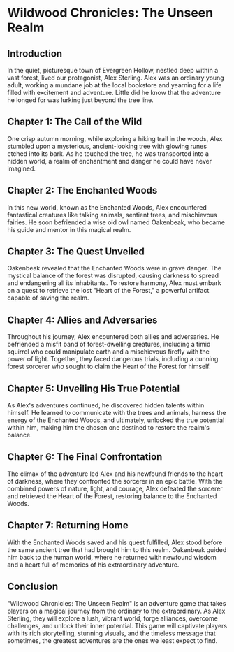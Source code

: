 # Wildwood Chronicles: The Unseen Realm

## Introduction   
In the quiet, picturesque town of Evergreen Hollow, nestled deep within a vast forest, lived our protagonist, Alex Sterling. Alex was an ordinary young adult, working a mundane job at the local bookstore and yearning for a life filled with excitement and adventure. Little did he know that the adventure he longed for was lurking just beyond the tree line.

## Chapter 1: The Call of the Wild
One crisp autumn morning, while exploring a hiking trail in the woods, Alex stumbled upon a mysterious, ancient-looking tree with glowing runes etched into its bark. As he touched the tree, he was transported into a hidden world, a realm of enchantment and danger he could have never imagined.

## Chapter 2: The Enchanted Woods
In this new world, known as the Enchanted Woods, Alex encountered fantastical creatures like talking animals, sentient trees, and mischievous fairies. He soon befriended a wise old owl named Oakenbeak, who became his guide and mentor in this magical realm.

## Chapter 3: The Quest Unveiled
Oakenbeak revealed that the Enchanted Woods were in grave danger. The mystical balance of the forest was disrupted, causing darkness to spread and endangering all its inhabitants. To restore harmony, Alex must embark on a quest to retrieve the lost "Heart of the Forest," a powerful artifact capable of saving the realm.

## Chapter 4: Allies and Adversaries
Throughout his journey, Alex encountered both allies and adversaries. He befriended a misfit band of forest-dwelling creatures, including a timid squirrel who could manipulate earth and a mischievous firefly with the power of light. Together, they faced dangerous trials, including a cunning forest sorcerer who sought to claim the Heart of the Forest for himself.

## Chapter 5: Unveiling His True Potential
As Alex's adventures continued, he discovered hidden talents within himself. He learned to communicate with the trees and animals, harness the energy of the Enchanted Woods, and ultimately, unlocked the true potential within him, making him the chosen one destined to restore the realm's balance.

## Chapter 6: The Final Confrontation

The climax of the adventure led Alex and his newfound friends to the heart of darkness, where they confronted the sorcerer in an epic battle. With the combined powers of nature, light, and courage, Alex defeated the sorcerer and retrieved the Heart of the Forest, restoring balance to the Enchanted Woods.

## Chapter 7: Returning Home
With the Enchanted Woods saved and his quest fulfilled, Alex stood before the same ancient tree that had brought him to this realm. Oakenbeak guided him back to the human world, where he returned with newfound wisdom and a heart full of memories of his extraordinary adventure.

## Conclusion
"Wildwood Chronicles: The Unseen Realm" is an adventure game that takes players on a magical journey from the ordinary to the extraordinary. As Alex Sterling, they will explore a lush, vibrant world, forge alliances, overcome challenges, and unlock their inner potential. This game will captivate players with its rich storytelling, stunning visuals, and the timeless message that sometimes, the greatest adventures are the ones we least expect to find.